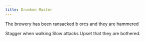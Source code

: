```yaml
---
title: Drunken Master
---
```




The brewery has been ransacked b orcs and they are hammered

Stagger when walking
Slow attacks
Upset that they are bothered. 